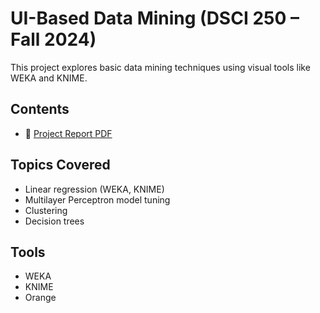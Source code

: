 # UI-Based Data Mining (DSCI 250 – Fall 2024)

This project explores basic data mining techniques using visual tools like WEKA and KNIME.

## Contents
- 📄 [Project Report PDF](./ui-data-mining.pdf)

## Topics Covered
- Linear regression (WEKA, KNIME)
- Multilayer Perceptron model tuning
- Clustering
- Decision trees

## Tools
- WEKA
- KNIME
- Orange
